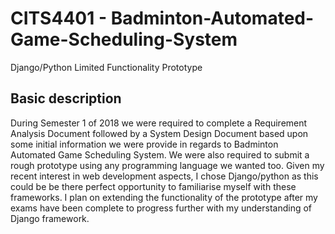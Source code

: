 # CITS4401 - Badminton-Automated-Game-Scheduling-System 
Django/Python Limited Functionality Prototype

## Basic description
During Semester 1 of 2018 we were required to complete a Requirement Analysis Document followed by a System Design Document based upon some initial information we were provide in regards to Badminton Automated Game Scheduling System. We were also required to submit a rough prototype using any programming language we wanted too. 
Given my recent interest in web development aspects, I chose Django/python as this could be be there perfect opportunity to familiarise myself with these frameworks. 
I plan on extending the functionality of the prototype after my exams have been complete to progress further with my understanding of Django framework. 
